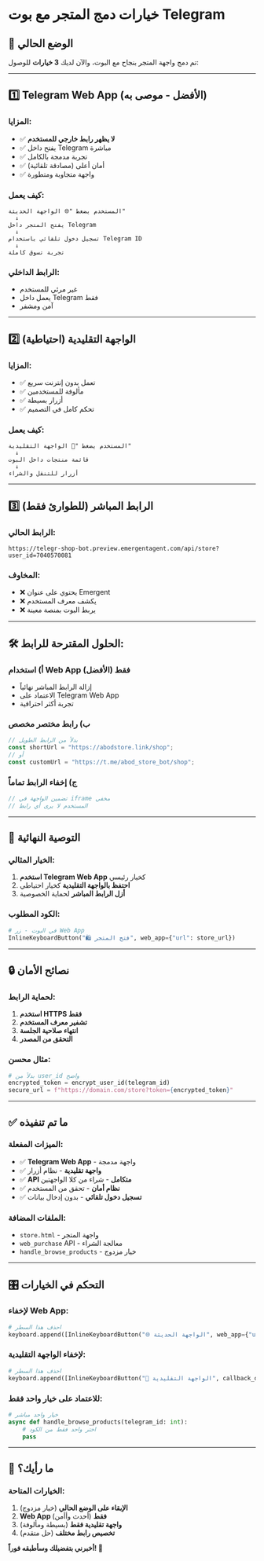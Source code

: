 # خيارات دمج المتجر مع بوت Telegram

## 🎯 الوضع الحالي

تم دمج واجهة المتجر بنجاح مع البوت، والآن لديك **3 خيارات** للوصول:

---

## 1️⃣ **Telegram Web App** (الأفضل - موصى به)

### المزايا:
- ✅ **لا يظهر رابط خارجي للمستخدم**
- ✅ يفتح داخل Telegram مباشرة
- ✅ تجربة مدمجة بالكامل
- ✅ أمان أعلى (مصادقة تلقائية)
- ✅ واجهة متجاوبة ومتطورة

### كيف يعمل:
```
المستخدم يضغط "🌐 الواجهة الحديثة"
  ↓
يفتح المتجر داخل Telegram
  ↓
تسجيل دخول تلقائي باستخدام Telegram ID
  ↓
تجربة تسوق كاملة
```

### الرابط الداخلي:
- غير مرئي للمستخدم
- يعمل داخل Telegram فقط
- آمن ومشفر

---

## 2️⃣ **الواجهة التقليدية** (احتياطية)

### المزايا:
- ✅ تعمل بدون إنترنت سريع
- ✅ مألوفة للمستخدمين
- ✅ أزرار بسيطة
- ✅ تحكم كامل في التصميم

### كيف يعمل:
```
المستخدم يضغط "📱 الواجهة التقليدية"
  ↓
قائمة منتجات داخل البوت
  ↓
أزرار للتنقل والشراء
```

---

## 3️⃣ **الرابط المباشر** (للطوارئ فقط)

### الرابط الحالي:
```
https://telegr-shop-bot.preview.emergentagent.com/api/store?user_id=7040570081
```

### المخاوف:
- ❌ يحتوي على عنوان Emergent
- ❌ يكشف معرف المستخدم
- ❌ يربط البوت بمنصة معينة

---

## 🛠️ **الحلول المقترحة للرابط:**

### أ) **استخدام Web App فقط** (الأفضل)
- إزالة الرابط المباشر نهائياً
- الاعتماد على Telegram Web App
- تجربة أكثر احترافية

### ب) **رابط مختصر مخصص**
```javascript
// بدلاً من الرابط الطويل
const shortUrl = "https://abodstore.link/shop";
// أو
const customUrl = "https://t.me/abod_store_bot/shop";
```

### ج) **إخفاء الرابط تماماً**
```javascript
// تضمين الواجهة في iframe مخفي
// المستخدم لا يرى أي رابط
```

---

## 🎯 **التوصية النهائية**

### الخيار المثالي:
1. **استخدم Telegram Web App** كخيار رئيسي
2. **احتفظ بالواجهة التقليدية** كخيار احتياطي
3. **أزل الرابط المباشر** لحماية الخصوصية

### الكود المطلوب:
```python
# في البوت - زر Web App
InlineKeyboardButton("🛍️ فتح المتجر", web_app={"url": store_url})
```

---

## 🔒 **نصائح الأمان**

### لحماية الرابط:
1. **استخدم HTTPS فقط**
2. **تشفير معرف المستخدم**
3. **انتهاء صلاحية الجلسة**
4. **التحقق من المصدر**

### مثال محسن:
```python
# بدلاً من user_id واضح
encrypted_token = encrypt_user_id(telegram_id)
secure_url = f"https://domain.com/store?token={encrypted_token}"
```

---

## ✅ **ما تم تنفيذه**

### الميزات المفعلة:
- ✅ **Telegram Web App** - واجهة مدمجة
- ✅ **واجهة تقليدية** - نظام أزرار
- ✅ **API متكامل** - شراء من كلا الواجهتين
- ✅ **نظام أمان** - تحقق من المستخدم
- ✅ **تسجيل دخول تلقائي** - بدون إدخال بيانات

### الملفات المضافة:
- `store.html` - واجهة المتجر
- `web_purchase` API - معالجة الشراء
- `handle_browse_products` - خيار مزدوج

---

## 🎛️ **التحكم في الخيارات**

### لإخفاء Web App:
```python
# احذف هذا السطر
keyboard.append([InlineKeyboardButton("🌐 الواجهة الحديثة", web_app={"url": store_url})])
```

### لإخفاء الواجهة التقليدية:
```python
# احذف هذا السطر  
keyboard.append([InlineKeyboardButton("📱 الواجهة التقليدية", callback_data="browse_traditional")])
```

### للاعتماد على خيار واحد فقط:
```python
# خيار واحد مباشر
async def handle_browse_products(telegram_id: int):
    # اختر واحد فقط من الكود
    pass
```

---

## 🤔 **ما رأيك؟**

### الخيارات المتاحة:
1. **الإبقاء على الوضع الحالي** (خيار مزدوج)
2. **Web App فقط** (أحدث وأأمن)
3. **واجهة تقليدية فقط** (بسيطة ومألوفة)
4. **تخصيص رابط مختلف** (حل متقدم)

**أخبرني بتفضيلك وسأطبقه فوراً! 🚀**